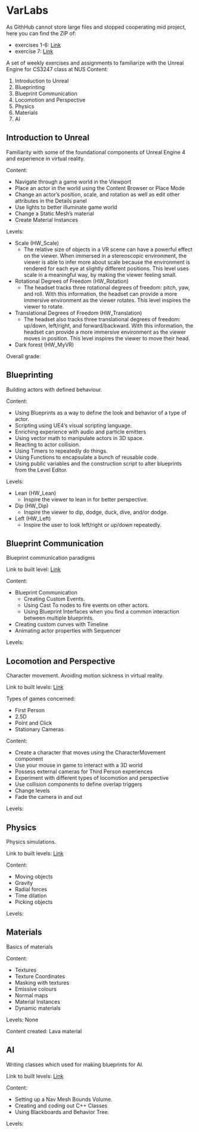 # VarLabs

As GithHub cannot store large files and stopped cooperating mid project, here you can find the ZIP of: 
* exercises 1-6: <a href="https://drive.google.com/drive/folders/1lt5Xv7QdjEpAdOxGfysoCn7mmhtgoW93?usp=sharing">Link</a>
* exercise 7: <a href="https://drive.google.com/drive/folders/1dZeXNUAvP11S_suSMFb1g6xOCdqBEBKF?usp=sharing">Link</a>

A set of weekly exercises and assignments to familiarize with the Unreal Engine for CS3247 class at NUS
Content:
1. Introduction to Unreal
2. Blueprinting
3. Blueprint Communication
4. Locomotion and Perspective
5. Physics
6. Materials
7. AI

## Introduction to Unreal
Familiarity with some of the foundational components of Unreal Engine 4 and experience in virtual reality.

Content:
* Navigate through a game world in the Viewport
* Place an actor in the world using the Content Browser or Place Mode
* Change an actor’s position, scale, and rotation as well as edit other attributes in the Details panel
* Use lights to better illuminate game world
* Change a Static Mesh’s material
* Create Material Instances

Levels:
* Scale (HW_Scale)
  * The relative size of objects in a VR scene can have a powerful effect on the viewer. 
  When immersed in a stereoscopic environment, 
  the viewer is able to infer more about scale because the environment is rendered for each eye at slightly different positions.
    This level uses scale in a meaningful way, by making the viewer feeling small.
* Rotational Degrees of Freedom (HW_Rotation)
  * The headset tracks three rotational degrees of freedom: pitch, yaw, and roll. 
    With this information, the headset can provide a more immersive environment as the viewer rotates.
    This level inspires the viewer to rotate.
* Translational Degrees of Freedom (HW_Translation)
  * The headset also tracks three translational degrees of freedom: up/down, left/right, and forward/backward. 
    With this information, the headset can provide a more immersive environment as the viewer moves in position.
    This level inspires the viewer to move their head.
* Dark forest (HW_MyVR)

Overall grade:

## Blueprinting
Building actors with defined behaviour.

Content:
* Using Blueprints as a way to define the look and behavior of a type of actor.
* Scripting using UE4’s visual scripting language.
* Enriching experience with audio and particle emitters
* Using vector math to manipulate actors in 3D space.
* Reacting to actor collision.
* Using Timers to repeatedly do things.
* Using Functions to encapsulate a bunch of reusable code.
* Using public variables and the construction script to alter blueprints from the Level Editor.

Levels:
* Lean (HW_Lean)
  * Inspire the viewer to lean in for better perspective.
* Dip (HW_Dip)
  * Inspire the viewer to dip, dodge, duck, dive, and/or dodge.
* Left (HW_Left)
  * Inspire the user to look left/right or up/down repeatedly.
  
## Blueprint Communication 
Blueprint communication paradigms

Link to built level: <a href="https://drive.google.com/drive/folders/1hjqCbw3l_kT4a0p6vmYejOT6ms9zY1-n?usp=sharing">Link</a>

Content:
* Blueprint Communication
  * Creating Custom Events.
  * Using Cast To nodes to fire events on other actors.
  * Using Blueprint Interfaces when you find a common interaction between multiple blueprints.
* Creating custom curves with Timeline
* Animating actor properties with Sequencer

Levels:

## Locomotion and Perspective
Character movement. Avoiding motion sickness in virtual reality.

Link to built levels: <a href="https://drive.google.com/drive/folders/1hSY6sMxvO4tZsYtzGH6PMhrwk0RGzNek?usp=sharing"> Link </a>

Types of games concerned:
* First Person
* 2.5D
* Point and Click
* Stationary Cameras

Content:
* Create a character that moves using the CharacterMovement component
* Use your mouse in game to interact with a 3D world
* Possess external cameras for Third Person experiences
* Experiment with different types of locomotion and perspective
* Use collision components to define overlap triggers
* Change levels
* Fade the camera in and out

Levels:

## Physics
Physics simulations. 

Link to built levels: <a href="https://drive.google.com/drive/folders/1J5DQf9-e2ehc1bJpOJKkrCrt6OllKhVf?usp=sharing">Link</a>

Content:
* Moving objects
* Gravity
* Radial forces
* Time dilation 
* Picking objects

Levels:

## Materials
Basics of materials

Content:
* Textures
* Texture Coordinates
* Masking with textures
* Emissive colours
* Normal maps
* Material Instances
* Dynamic materials

Levels:
None

Content created: Lava material

## AI
Writing classes which used for making blueprints for AI. 

Link to built levels: <a href="https://drive.google.com/open?id=1x-q2dchdYKG1Tj9VuTAhVqENQaBkVE9o">Link</a>

Content:
* Setting up a Nav Mesh Bounds Volume.
* Creating and coding out C++ Classes
* Using Blackboards and Behavior Tree.

Levels:


